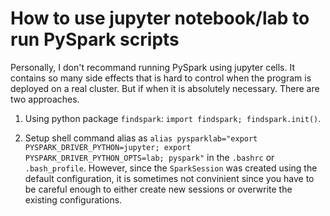 # How to use jupyter notebook/lab to run PySpark scripts

Personally, I don't recommand running PySpark using jupyter cells. It contains so many side effects that is hard to control when the program is deployed on a real cluster. But if when it is absolutely necessary. There are two approaches.

1. Using python package `findspark`: `import findspark; findspark.init()`.

2. Setup shell command alias as `alias pysparklab="export PYSPARK_DRIVER_PYTHON=jupyter; export PYSPARK_DRIVER_PYTHON_OPTS=lab; pyspark"` in the `.bashrc` or `.bash_profile`. However, since the `SparkSession` was created using the default configuration, it is sometimes not convinient since you have to be careful enough to either create new sessions or overwrite the existing configurations.